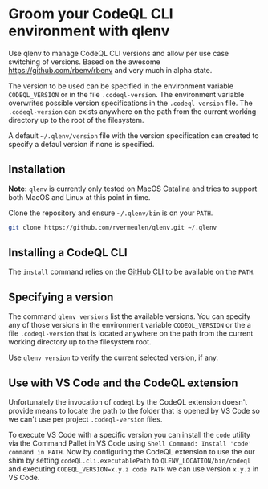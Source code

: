 # Groom your CodeQL CLI environment with qlenv

Use qlenv to manage CodeQL CLI versions and allow per use case switching of versions.
Based on the awesome https://github.com/rbenv/rbenv and very much in alpha state.

The version to be used can be specified in the environment variable `CODEQL_VERSION` or in the file `.codeql-version`.
The environment variable overwrites possible version specifications in the `.codeql-version` file. The `.codeql-version` can exists anywhere on 
the path from the current working directory up to the root of the filesystem.

A default `~/.qlenv/version` file with the version specification can created to specify a defaul version if none is specified.

## Installation

**Note:** `qlenv` is currently only tested on MacOS Catalina and tries to support both MacOS and Linux at this point in time.

Clone the repository and ensure `~/.qlenv/bin` is on your `PATH`.

```bash
git clone https://github.com/rvermeulen/qlenv.git ~/.qlenv
```

## Installing a CodeQL CLI

The `install` command relies on the [GitHub CLI](https://cli.github.com/) to be available on the `PATH`.

## Specifying a version

The command `qlenv versions` list the available versions. You can specify any of those versions in the environment variable `CODEQL_VERSION`
or the a file `.codeql-version` that is located anywhere on the path from the current working directory up to the filesystem root.

Use `qlenv version` to verify the current selected version, if any.

## Use with VS Code and the CodeQL extension

Unfortunately the invocation of `codeql` by the CodeQL extension doesn't provide means to locate the path to the folder that is opened by
VS Code so we can't use per project `.codeql-version` files.

To execute VS Code with a specific version you can install the `code` utility via the Command Pallet in VS Code using `Shell Command: Install 'code' command in PATH`.
Now by configuring the CodeQL extension to use the our shim by setting `codeQL.cli.executablePath` to `QLENV_LOCATION/bin/codeql` and executing `CODEQL_VERSION=x.y.z code PATH`
we can use version `x.y.z` in VS Code.
